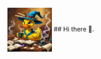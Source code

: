
<img src="https://github.com/AstikFantastic/AstikFantastic/blob/main/Leonardo_Phoenix_10_Vibrant_2D_illustration_of_a_bright_yellow_1.jpg" width="100" height="100" alt="My Image" style="vertical-align: middle;" /> ## Hi there 👋.

<!--
**AstikFantastic/AstikFantastic** is a ✨ _special_ ✨ repository because its `README.md` (this file) appears on your GitHub profile.

Here are some ideas to get you started:

- 🔭 I’m currently working on ...
- 🌱 I’m currently learning ...
- 👯 I’m looking to collaborate on ...
- 🤔 I’m looking for help with ...
- 💬 Ask me about ...
- 📫 How to reach me: ...
- 😄 Pronouns: ...
- ⚡ Fun fact: ...
-->
